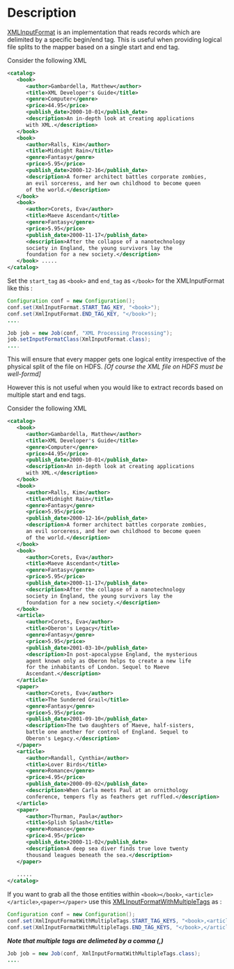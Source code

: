# Description

[XMLInputFormat](https://github.com/apache/mahout/blob/ad84344e4055b1e6adff5779339a33fa29e1265d/examples/src/main/java/org/apache/mahout/classifier/bayes/XmlInputFormat.java) is an implementation that reads records which are delimited by a specific begin/end tag. This is useful when providing logical file splits to the mapper based on a single start and end tag.

Consider the following XML

```xml
<catalog>
   <book>
      <author>Gambardella, Matthew</author>
      <title>XML Developer's Guide</title>
      <genre>Computer</genre>
      <price>44.95</price>
      <publish_date>2000-10-01</publish_date>
      <description>An in-depth look at creating applications 
      with XML.</description>
   </book>
   <book>
      <author>Ralls, Kim</author>
      <title>Midnight Rain</title>
      <genre>Fantasy</genre>
      <price>5.95</price>
      <publish_date>2000-12-16</publish_date>
      <description>A former architect battles corporate zombies, 
      an evil sorceress, and her own childhood to become queen 
      of the world.</description>
   </book>
   <book>
      <author>Corets, Eva</author>
      <title>Maeve Ascendant</title>
      <genre>Fantasy</genre>
      <price>5.95</price>
      <publish_date>2000-11-17</publish_date>
      <description>After the collapse of a nanotechnology 
      society in England, the young survivors lay the 
      foundation for a new society.</description>
   </book> .....
</catalog>
```

Set the `start_tag` as `<book>` and `end_tag` as `</book>` for the XMLInputFormat like this :

```java
Configuration conf = new Configuration();
conf.set(XmlInputFormat.START_TAG_KEY, "<book>");
conf.set(XmlInputFormat.END_TAG_KEY, "</book>");
....
```

```java
Job job = new Job(conf, "XML Processing Processing");
job.setInputFormatClass(XmlInputFormat.class);
....
```


This will ensure that every mapper gets one logical entity irrespective of the physical split of the file on HDFS. *[Of course the XML file on HDFS must be well-formd]*


However this is not useful when you would like to extract records based on multiple start and end tags.

Consider the following XML

```xml
<catalog>
   <book>
      <author>Gambardella, Matthew</author>
      <title>XML Developer's Guide</title>
      <genre>Computer</genre>
      <price>44.95</price>
      <publish_date>2000-10-01</publish_date>
      <description>An in-depth look at creating applications 
      with XML.</description>
   </book>
   <book>
      <author>Ralls, Kim</author>
      <title>Midnight Rain</title>
      <genre>Fantasy</genre>
      <price>5.95</price>
      <publish_date>2000-12-16</publish_date>
      <description>A former architect battles corporate zombies, 
      an evil sorceress, and her own childhood to become queen 
      of the world.</description>
   </book>
   <book>
      <author>Corets, Eva</author>
      <title>Maeve Ascendant</title>
      <genre>Fantasy</genre>
      <price>5.95</price>
      <publish_date>2000-11-17</publish_date>
      <description>After the collapse of a nanotechnology 
      society in England, the young survivors lay the 
      foundation for a new society.</description>
   </book> 
   <article>
      <author>Corets, Eva</author>
      <title>Oberon's Legacy</title>
      <genre>Fantasy</genre>
      <price>5.95</price>
      <publish_date>2001-03-10</publish_date>
      <description>In post-apocalypse England, the mysterious 
      agent known only as Oberon helps to create a new life 
      for the inhabitants of London. Sequel to Maeve 
      Ascendant.</description>
   </article>
   <paper>
      <author>Corets, Eva</author>
      <title>The Sundered Grail</title>
      <genre>Fantasy</genre>
      <price>5.95</price>
      <publish_date>2001-09-10</publish_date>
      <description>The two daughters of Maeve, half-sisters, 
      battle one another for control of England. Sequel to 
      Oberon's Legacy.</description>
   </paper>
   <article>
      <author>Randall, Cynthia</author>
      <title>Lover Birds</title>
      <genre>Romance</genre>
      <price>4.95</price>
      <publish_date>2000-09-02</publish_date>
      <description>When Carla meets Paul at an ornithology 
      conference, tempers fly as feathers get ruffled.</description>
   </article>
   <paper>
      <author>Thurman, Paula</author>
      <title>Splish Splash</title>
      <genre>Romance</genre>
      <price>4.95</price>
      <publish_date>2000-11-02</publish_date>
      <description>A deep sea diver finds true love twenty 
      thousand leagues beneath the sea.</description>
   </paper>
   
   .....
</catalog>
```

If you want to grab all the those entities within `<book></book>`, `<article></article>`,`<paper></paper>` use this [XMLInputFormatWithMultipleTags](https://github.com/Mohammed-siddiq/hadoop-XMLInputFormatWithMultipleTags/blob/master/XmlInputFormatWithMultipleTags.java) as :

```java
Configuration conf = new Configuration();
conf.set(XmlInputFormatWithMultipleTags.START_TAG_KEYS, "<book>,<article>,<paper>");
conf.set(XmlInputFormatWithMultipleTags.END_TAG_KEYS, "</book>,</article>,</paper>");
```

***Note that multiple tags are delimeted by a comma (,)*** 

```java
Job job = new Job(conf, XmlInputFormatWithMultipleTags.class);
....
```
